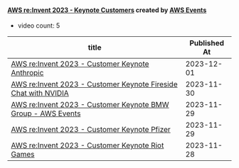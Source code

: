 

#### [AWS re:Invent 2023 - Keynote Customers](https://www.youtube.com/playlist?list=PL2yQDdvlhXf-bNhTjxpMzsNgsnC2TqbQT) created by [AWS Events](https://www.youtube.com/channel/UCdoadna9HFHsxXWhafhNvKw)

* video count: 5 

| title                                                                                                          | Published At |
| -------------------------------------------------------------------------------------------------------------- | ------------ |
| [AWS re:Invent 2023 - Customer Keynote Anthropic](https://www.youtube.com/watch?v=YKMDw7ERxZ4)                 | 2023-12-01   |
| [AWS re:Invent 2023 - Customer Keynote Fireside Chat with NVIDIA](https://www.youtube.com/watch?v=QnVT-bZQcWA) | 2023-11-30   |
| [AWS re:Invent 2023 - Customer Keynote BMW Group - AWS Events](https://www.youtube.com/watch?v=YFBM950_lx4)    | 2023-11-29   |
| [AWS re:Invent 2023 - Customer Keynote Pfizer](https://www.youtube.com/watch?v=DdvBB8-Pq-k)                    | 2023-11-29   |
| [AWS re:Invent 2023 - Customer Keynote Riot Games](https://www.youtube.com/watch?v=vlidizRzzWQ)                | 2023-11-28   |